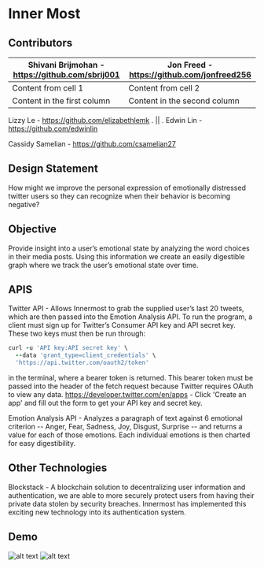 # Inner Most

## Contributors

Shivani Brijmohan - https://github.com/sbrij001 | Jon Freed - https://github.com/jonfreed256
------------ | -------------
Content from cell 1 | Content from cell 2
Content in the first column | Content in the second column

Lizzy Le - https://github.com/elizabethlemk            . || .        Edwin Lin - https://github.com/edwinlin

Cassidy Samelian - https://github.com/csamelian27

## Design Statement
How might we improve the personal expression of emotionally distressed twitter users so they can recognize when their behavior is becoming negative? 

## Objective
Provide insight into a user’s emotional state by analyzing the word choices in their media posts. Using this information we create an easily digestible graph where we track the user’s emotional state over time.

## APIS
Twitter API - Allows Innermost to grab the supplied user’s last 20 tweets, which are then passed into the Emotion Analysis API. To run the program, a client must sign up for Twitter’s Consumer API key and API secret key. These two keys must then be run through:
```ruby
curl -u 'API key:API secret key' \
  --data 'grant_type=client_credentials' \
  'https://api.twitter.com/oauth2/token'
```
in the terminal, where a bearer token is returned. This bearer token must be passed into the header of the fetch request because Twitter requires OAuth to view any data.
https://developer.twitter.com/en/apps - Click 'Create an app' and fill out the form to get your API key and secret key.

Emotion Analysis API - Analyzes a paragraph of text against 6 emotional criterion -- Anger, Fear, Sadness, Joy, Disgust, Surprise -- and returns a value for each of those emotions. Each individual emotions is then charted for easy digestibility.

## Other Technologies
Blockstack - A blockchain solution to decentralizing user information and authentication, we are able to more securely protect users from having their private data stolen by security breaches. Innermost has implemented this exciting new technology into its authentication system.

## Demo
![alt text](https://github.com/csamelian27/Inner-Most/blob/master/public/Screen%20Shot%202019-04-13%20at%208.09.45%20PM.png?raw=true)
![alt text](https://github.com/csamelian27/Inner-Most/blob/master/public/Screen%20Shot%202019-04-13%20at%208.10.07%20PM.png?raw=true)
